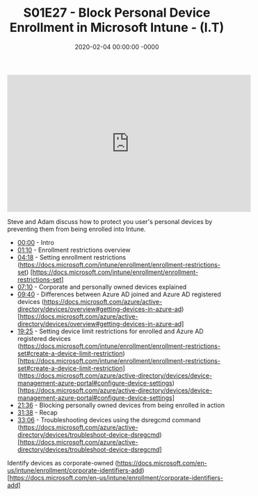 ﻿---
layout: post
title: "S01E27 - Block Personal Device Enrollment in Microsoft Intune - (I.T)"
date: 2020-02-04 00:00:00 -0000
categories:
---

<iframe loading="lazy" width="560" height="315" src="https://www.youtube.com/embed/WhywVF8tqfs" title="YouTube video player" frameborder="0" allow="accelerometer; autoplay; clipboard-write; encrypted-media; gyroscope; picture-in-picture" allowfullscreen></iframe>

Steve and Adam discuss how to protect you user's personal devices by preventing them from being enrolled into Intune.

* [00:00](https://www.youtube.com/watch?v=WhywVF8tqfs&t=0s) - Intro
* [01:10](https://www.youtube.com/watch?v=WhywVF8tqfs&t=70s) - Enrollment restrictions overview
* [04:18](https://www.youtube.com/watch?v=WhywVF8tqfs&t=258s) - Setting enrollment restrictions
(https://docs.microsoft.com/intune/enrollment/enrollment-restrictions-set) [https://docs.microsoft.com/intune/enrollment/enrollment-restrictions-set]
* [07:10](https://www.youtube.com/watch?v=WhywVF8tqfs&t=430s) - Corporate and personally owned devices explained
* [09:40](https://www.youtube.com/watch?v=WhywVF8tqfs&t=580s) - Differences between Azure AD joined and Azure AD registered devices
(https://docs.microsoft.com/azure/active-directory/devices/overview#getting-devices-in-azure-ad) [https://docs.microsoft.com/azure/active-directory/devices/overview#getting-devices-in-azure-ad]
* [19:25](https://www.youtube.com/watch?v=WhywVF8tqfs&t=1165s) - Setting device limit restrictions for enrolled and Azure AD registered devices
(https://docs.microsoft.com/intune/enrollment/enrollment-restrictions-set#create-a-device-limit-restriction) [https://docs.microsoft.com/intune/enrollment/enrollment-restrictions-set#create-a-device-limit-restriction]
(https://docs.microsoft.com/azure/active-directory/devices/device-management-azure-portal#configure-device-settings) [https://docs.microsoft.com/azure/active-directory/devices/device-management-azure-portal#configure-device-settings]
* [21:36](https://www.youtube.com/watch?v=WhywVF8tqfs&t=1296s) - Blocking personally owned devices from being enrolled in action
* [31:38](https://www.youtube.com/watch?v=WhywVF8tqfs&t=1898s) - Recap
* [33:06](https://www.youtube.com/watch?v=WhywVF8tqfs&t=1986s) - Troubleshooting devices using the dsregcmd command
(https://docs.microsoft.com/azure/active-directory/devices/troubleshoot-device-dsregcmd) [https://docs.microsoft.com/azure/active-directory/devices/troubleshoot-device-dsregcmd]

Identify devices as corporate-owned
(https://docs.microsoft.com/en-us/intune/enrollment/corporate-identifiers-add) [https://docs.microsoft.com/en-us/intune/enrollment/corporate-identifiers-add]

